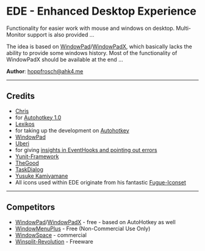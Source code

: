 # EDE - Enhanced Desktop Experience #


Functionality for easier work with mouse and windows on desktop. Multi-Monitor support is also provided ...

The idea is based on [WindowPad](http://http://www.autohotkey.com/board/topic/19990-windowpad-window-moving-tool)/[WindowPadX](https://github.com/hoppfrosch/WindowPadX), which basically lacks the ability to provide some windows history. Most of the functionality of WindowPadX should be available at the end ...

**Author**: [hoppfrosch@ahk4.me](mailto:hoppfrosch@ahk4.me)

----------
## Credits  ##

- [Chris](http://www.autohotkey.com/board/user/2-chris/)
 - for [Autohotkey 1.0](http://www.autohotkey.com/)
- [Lexikos](http://www.autohotkey.com/board/user/2446-lexikos/)
 - for taking up the development on [Autohotkey](http://l.autohotkey.net/)
 - [WindowPad](http://http://www.autohotkey.com/board/topic/19990-windowpad-window-moving-tool)
- [Uberi](http://www.autohotkey.com/board/user/12435-uberi/) 
 - for giving [insights in EventHooks and pointing out errors](https://github.com/Uberi/Yunit/issues/5)
 - [Yunit-Framework](https://github.com/Uberi/Yunit)
- [TheGood](http://www.autohotkey.com/board/user/3956-thegood/)
 - [TaskDialog](http://www.autohotkey.com/board/topic/54555-taskdialog-stdlib-compatible/)
- [Yusuke Kamiyamane](http://p.yusukekamiyamane.com/)
 - All icons used within EDE originate from his fantastic [Fugue-Iconset](http://p.yusukekamiyamane.com/)

--------
## Competitors ##

- [WindowPad](http://http://www.autohotkey.com/board/topic/19990-windowpad-window-moving-tool)/[WindowPadX](https://github.com/hoppfrosch/WindowPadX) - free - based on AutoHotkey as well
- [WindowMenuPlus](http://www.moo0.com/?top=http://www.moo0.com/software/WindowMenuPlus/) - Free  (Non-Commercial Use Only)  
- [WindowSpace](http://www.ntwind.com/software/windowspace.html) - commercial
- [Winsplit-Revolution](http://winsplit-revolution.com/) - Freeware
